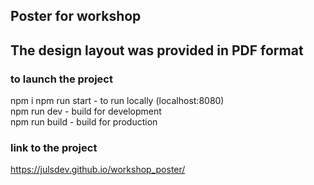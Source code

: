 ## Poster for workshop

## The design layout was provided in PDF format

### to launch the project
npm i
npm run start - to run locally (localhost:8080)\
npm run dev - build for development\
npm run build - build for production

### link to the project
https://julsdev.github.io/workshop_poster/
